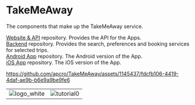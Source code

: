 # TakeMeAway
The components that make up the TakeMeAway service.

[Website & API](https://github.com/apcro/TakeMeAway-Website) repository. Provides the API for the Apps.<br /> 
[Backend](https://github.com/apcro/TakeMeAway-Dataserver) repository. Provides the search, preferences and booking services for selected trips.<br />
[Android App](https://github.com/apcro/TakeMeAway-Android) repository. The Android version of the App.<br />
[iOS App](https://github.com/apcro/TakeMeAway-iOS) repository. The iOS version of the App.

https://github.com/apcro/TakeMeAway/assets/1145437/fdcfb106-4419-4daf-ae9b-b6e9a9be9fe6

| | |
|---|--|
| ![logo_white](https://github.com/apcro/TakeMeAway/assets/1145437/b66ffe16-1254-431d-be30-8b762f66cd7f) | ![tutorial0](https://github.com/apcro/TakeMeAway/assets/1145437/9f9624a2-35e5-49e0-80ad-4c9ad75ccc05) |



